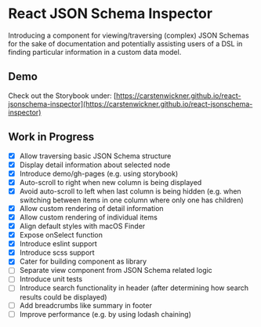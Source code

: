 # React JSON Schema Inspector

Introducing a component for viewing/traversing (complex) JSON Schemas for the sake of documentation and potentially assisting users of a DSL in finding particular information in a custom data model.

## Demo

Check out the Storybook under: [https://carstenwickner.github.io/react-jsonschema-inspector](https://carstenwickner.github.io/react-jsonschema-inspector)

## Work in Progress

- [x] Allow traversing basic JSON Schema structure
- [x] Display detail information about selected node
- [x] Introduce demo/gh-pages (e.g. using storybook)
- [x] Auto-scroll to right when new column is being displayed
- [x] Avoid auto-scroll to left when last column is being hidden (e.g. when switching between items in one column where only one has children)
- [x] Allow custom rendering of detail information
- [x] Allow custom rendering of individual items
- [x] Align default styles with macOS Finder
- [x] Expose onSelect function
- [x] Introduce eslint support
- [x] Introduce scss support
- [x] Cater for building component as library
- [ ] Separate view component from JSON Schema related logic
- [ ] Introduce unit tests
- [ ] Introduce search functionality in header (after determining how search results could be displayed)
- [ ] Add breadcrumbs like summary in footer
- [ ] Improve performance (e.g. by using lodash chaining)
